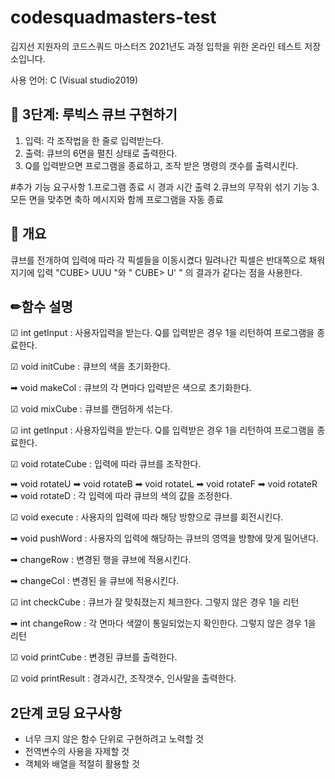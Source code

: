 # codesquadmasters-test
김지선 지원자의 코드스쿼드 마스터즈 2021년도 과정 입학을 위한 온라인 테스트 저장소입니다.

사용 언어: C (Visual studio2019)

## 🔨 3단계: 루빅스 큐브 구현하기
1. 입력: 각 조작법을 한 줄로 입력받는다.
2. 출력: 큐브의 6면을 펼친 상태로 출력한다.
3. Q를 입력받으면 프로그램을 종료하고, 조작 받은 명령의 갯수를 출력시킨다.

#추가 기능 요구사항
1.프로그램 종료 시 경과 시간 출력
2.큐브의 무작위 섞기 기능
3.모든 면을 맞추면 축하 메시지와 함께 프로그램을 자동 종료


## 📝 개요
큐브를 전개하여 입력에 따라 각 픽셀들을 이동시켰다
밀려나간 픽셀은 반대쪽으로 채워지기에 입력 "CUBE> UUU "와 " CUBE> U' " 의 결과가 같다는 점을 사용한다.

## ✏함수 설명
☑ int getInput
  : 사용자입력을 받는다. Q를 입력받은 경우 1을 리턴하여 프로그램을 종료한다.
  
☑ void initCube
  : 큐브의 색을 초기화한다. 
  
  ➡ void makeCol
    : 큐브의 각 면마다 입력받은 색으로 초기화한다.  
  
☑ void mixCube
  : 큐브를 랜덤하게 섞는다.
  
☑ int getInput
  : 사용자입력을 받는다. Q를 입력받은 경우 1을 리턴하여 프로그램을 종료한다.


☑ void rotateCube
  : 입력에 따라 큐브를 조작한다.
  
  ➡ void rotateU
  ➡ void rotateB
  ➡ void rotateL
  ➡ void rotateF
  ➡ void rotateR
  ➡ void rotateD
    : 각 입력에 따라 큐브의 색의 값을 조정한다.    

☑ void execute
  : 사용자의 입력에 따라 해당 방향으로 큐브를 회전시킨다.
  
  ➡ void pushWord
    : 사용자의 입력에 해당하는 큐브의 영역을 방향에 맞게 밀어낸다.
  
  ➡ changeRow
    : 변경된 행을 큐브에 적용시킨다. 
    
  ➡ changeCol
    : 변경된 을 큐브에 적용시킨다. 
    
☑ int checkCube
  : 큐브가 잘 맞춰졌는지 체크한다. 그렇지 않은 경우 1을 리턴
  
   ➡ int changeRow
    : 각 면마다 색깔이 통일되었는지 확인한다. 그렇지 않은 경우 1을 리턴
 
☑ void printCube
  : 변경된 큐브를 출력한다.

☑ void printResult
  : 경과시간, 조작갯수, 인사말을 출력한다.

## 2단계 코딩 요구사항
* 너무 크지 않은 함수 단위로 구현하려고 노력할 것 
* 전역변수의 사용을 자제할 것
* 객체와 배열을 적절히 활용할 것
